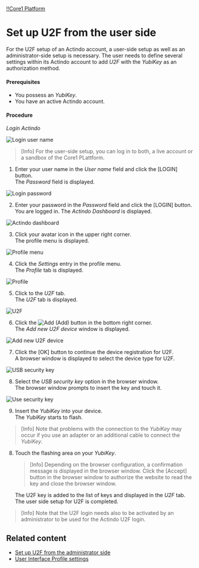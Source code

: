 [!!Core1 Platform](Core1Platform)

# Set up U2F from the user side

For the U2F setup of an Actindo account, a user-side setup as well as an administrator-side setup is necessary. The user needs to define several settings within its Actindo account to add *U2F* with the *YubiKey* as an authorization method.

#### Prerequisites

- You possess an *YubiKey*.
- You have an active Actindo account.

#### Procedure

*Login Actindo*

![Login user name](/Assets/Screenshots/Core1Platform/LoginUserName.png "[Login user name]")

> [Info] For the user-side setup, you can log in to both, a live account or a sandbox of the Core1 PLattform.

1. Enter your user name in the *User name* field and click the [LOGIN] button.   
  The *Password* field is displayed.

  ![Login password](/Assets/Screenshots/Core1Platform/LoginPassword.png "[Login password]")

2. Enter your password in the *Password* field and click the [LOGIN] button.   
  You are logged in. The *Actindo Dashboard* is displayed.

  ![Actindo dashboard](/Assets/Screenshots/ActindoDashboard/ActindoDashboard.png "[Actindo dashboard]")

3. Click your avatar icon in the upper right corner.   
  The profile menu is displayed.

  ![Profile menu](/Assets/Screenshots/Core1Platform/ProfileMenu.png "[Profile menu]")

4. Click the *Settings* entry in the profile menu.   
  The *Profile* tab is displayed.

  ![Profile](/Assets/Screenshots/Core1Platform/ProfileSettings/Profile/Profile.png "[Profile]")

5. Click to the *U2F* tab.   
  The *U2F* tab is displayed.

  ![U2F](/Assets/Screenshots/Core1Platform/ProfileSettings/U2F/U2F.png "[U2F]")

6. Click the ![Add](/Assets/Icons/Plus01.png "[Add]") (Add) button in the bottom right corner.   
  The *Add new U2F device* window is displayed.

  ![Add new U2F device](/Assets/Screenshots/Core1Platform/ProfileSettings/U2F/AddNewU2FDevice.png "[Add new U2F device]")

7. Click the [OK] button to continue the device registration for U2F.   
  A browser window is displayed to select the device type for U2F.

  ![USB security key](/Assets/Screenshots/Core1Platform/ProfileSettings/U2F/USBSecurityKey.png "[USB security key]")

8. Select the *USB security key* option in the browser window.   
  The browser window prompts to insert the key and touch it.

  ![Use security key](/Assets/Screenshots/Core1Platform/ProfileSettings/U2F/UseSecurityKey.png "[Use security key]")

9. Insert the *YubiKey* into your device.   
  The *YubiKey* starts to flash.

  > [Info] Note that problems with the connection to the *YubiKey* may occur if you use an adapter or an additional cable to connect the *YubiKey*.

8. Touch the flashing area on your *YubiKey*.    

   > [Info] Depending on the browser configuration, a confirmation message is displayed in the browser window. Click the [Accept] button in the browser window to authorize the website to read the key and close the browser window.    

   The U2F key is added to the list of keys and displayed in the *U2F* tab. The user side setup for U2F is completed.

> [Info] Note that the U2F login needs also to be activated by an administrator to be used for the Actindo U2F login.



## Related content

- [Set up U2F from the administrator side](02_AdminSetupActindo.md)
- [User Interface Profile settings](/Core1Platform/UserInterface/01d_U2F.md)
